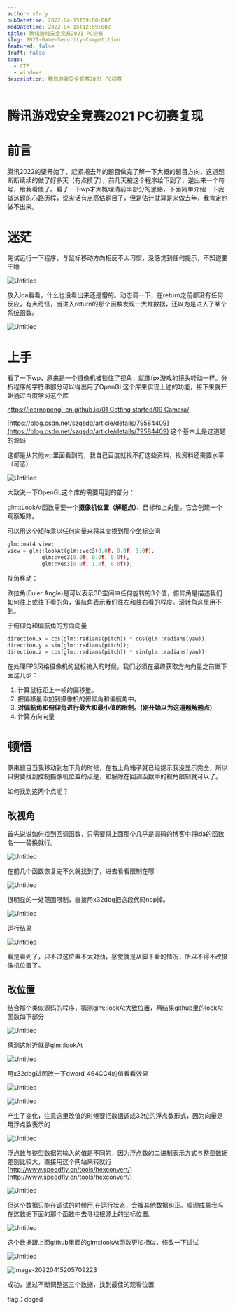 ```yaml
---
author: s0rry
pubDatetime: 2022-04-15T09:00:00Z
modDatetime: 2022-04-15T12:59:00Z
title: 腾讯游戏安全竞赛2021 PC初赛
slug: 2021-Game-Security-Competition
featured: false
draft: false
tags:
  - CTF
  - windows
description: 腾讯游戏安全竞赛2021 PC初赛
---
```


# 腾讯游戏安全竞赛2021 PC初赛复现

# 前言

腾讯2022的要开始了，赶紧把去年的题目做完了解一下大概的题目方向，这道题断断续续的做了好多天（有点摸了），前几天被这个程序给下到了，逆出来一个符号，给我看傻了。看了一下wp才大概理清前半部分的思路，下面简单介绍一下我做这题的心路历程，说实话有点高估题目了，但是估计就算是来做去年，我肯定也做不出来。

# 迷茫

先试运行一下程序，与鼠标移动方向相反不太习惯，没感觉到任何提示，不知道要干啥

![Untitled](https://s0rry-1308583710.cos.ap-chengdu.myqcloud.com/markdown/202204152058072.png)

放入ida看看，什么也没看出来还是懵的。动态调一下，在return之前都没有任何反应，有点奇怪，当进入return的那个函数发现一大堆数据，还以为是进入了某个系统函数。

![Untitled](https://s0rry-1308583710.cos.ap-chengdu.myqcloud.com/markdown/202204152058073.png)

# 上手

看了一下wp，原来是一个摄像机被锁住了视角，就像fpx游戏的镜头转动一样。分析程序的字符串部分可以得出用了OpenGL这个库来实现上述的功能，接下来就开始通过百度学习这个库

[https://learnopengl-cn.github.io/01 Getting started/09 Camera/](https://learnopengl-cn.github.io/01%20Getting%20started/09%20Camera/)

[https://blog.csdn.net/szqsdq/article/details/79584409](https://blog.csdn.net/szqsdq/article/details/79584409) 这个基本上是这道题的源码

这都是从其他wp里面看到的，我自己百度就找不打这些资料，找资料还需要水平（可恶）

![Untitled](https://s0rry-1308583710.cos.ap-chengdu.myqcloud.com/markdown/202204152058074.png)

大致说一下OpenGL这个库的需要用到的部分：

glm::LookAt函数需要一个**摄像机位置（解题点）**、目标和上向量。它会创建一个观察矩阵。

可以用这个矩阵乘以任何向量来将其变换到那个坐标空间

```python
glm::mat4 view;
view = glm::lookAt(glm::vec3(0.0f, 0.0f, 3.0f),
           glm::vec3(0.0f, 0.0f, 0.0f),
           glm::vec3(0.0f, 1.0f, 0.0f));
```

视角移动：

欧拉角(Euler Angle)是可以表示3D空间中任何旋转的3个值，俯仰角是描述我们如何往上或往下看的角，偏航角表示我们往左和往右看的程度。滚转角这里用不到。

于俯仰角和偏航角的方向向量

```python
direction.x = cos(glm::radians(pitch)) * cos(glm::radians(yaw));
direction.y = sin(glm::radians(pitch));
direction.z = cos(glm::radians(pitch)) * sin(glm::radians(yaw));
```

在处理FPS风格摄像机的鼠标输入的时候，我们必须在最终获取方向向量之前做下面这几步：

1. 计算鼠标距上一帧的偏移量。
2. 把偏移量添加到摄像机的俯仰角和偏航角中。
3. **对偏航角和俯仰角进行最大和最小值的限制。(刚开始以为这道题解题点)**
4. 计算方向向量

# 顿悟

原来题目当我移动到左下角的时候，在右上角箱子就已经提示我没显示完全，所以只需要找到控制摄像机位置的点是，和解除在回调函数中的视角限制就可以了。

如何找到这两个点呢？

## 改视角

首先说说如何找到回调函数，只需要将上面那个几乎是源码的博客中将ida的函数名一一替换就行。

![Untitled](https://s0rry-1308583710.cos.ap-chengdu.myqcloud.com/markdown/202204152058075.png)

在前几个函数恢复完不久就找到了，进去看看限制在哪

![Untitled](https://s0rry-1308583710.cos.ap-chengdu.myqcloud.com/markdown/202204152058076.png)

很明显的一处范围限制，直接用x32dbg把这段代码nop掉。

![Untitled](https://s0rry-1308583710.cos.ap-chengdu.myqcloud.com/markdown/202204152058077.png)

运行结果

![Untitled](https://s0rry-1308583710.cos.ap-chengdu.myqcloud.com/markdown/202204152058078.png)

看是看到了，只不过这位置不太对劲，感觉就是从脚下看的情况，所以不得不改摄像机位置了。

## 改位置

结合那个类似源码的程序，猜测glm::lookAt大致位置，再结果github里的lookAt函数如下部分

![Untitled](https://s0rry-1308583710.cos.ap-chengdu.myqcloud.com/markdown/202204152058079.png)

猜测这附近就是glm::lookAt

![Untitled](https://s0rry-1308583710.cos.ap-chengdu.myqcloud.com/markdown/202204152058080.png)

用x32dbg试图改一下dword_464CC4的值看看效果

![Untitled](https://s0rry-1308583710.cos.ap-chengdu.myqcloud.com/markdown/202204152058081.png)

![Untitled](https://s0rry-1308583710.cos.ap-chengdu.myqcloud.com/markdown/202204152058082.png)

产生了变化，注意这里改值的时候要把数据调成32位的浮点数形式，因为向量是用浮点数表示的

![Untitled](https://s0rry-1308583710.cos.ap-chengdu.myqcloud.com/markdown/202204152058083.png)

浮点数与整型数据的输入的值是不同的，因为浮点数的二进制表示方式与整型数据差别比较大，直接用这个网站来转就行[http://www.speedfly.cn/tools/hexconvert/](http://www.speedfly.cn/tools/hexconvert/)

![Untitled](https://s0rry-1308583710.cos.ap-chengdu.myqcloud.com/markdown/202204152058084.png)

但这个数据只能在调试的时候用,在运行状态，会被其他数据纠正。顺理成章我吗在这数据下面的那个函数中去寻找根源上的坐标位置。

![Untitled](https://s0rry-1308583710.cos.ap-chengdu.myqcloud.com/markdown/202204152058085.png)

这个数据跟上面github里面的glm::lookAt函数更加相似，修改一下试试

![Untitled](https://s0rry-1308583710.cos.ap-chengdu.myqcloud.com/markdown/202204152058086.png)

![image-20220415205709223](https://s0rry-1308583710.cos.ap-chengdu.myqcloud.com/markdown/202204152058488.png)

成功，通过不断调整这三个数据，找到最佳的观看位置

flag：dogad
